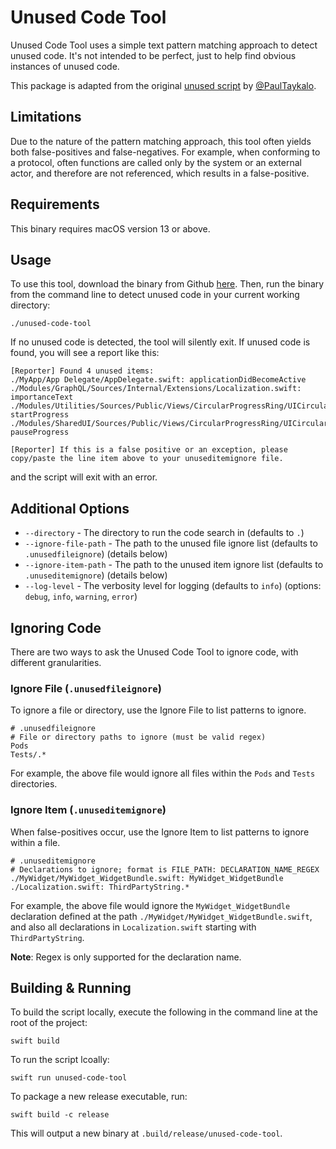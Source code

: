 # Unused Code Tool

Unused Code Tool uses a simple text pattern matching approach to detect unused code. It's not intended to be perfect, just to help find obvious instances of unused code.

This package is adapted from the original [unused script](https://github.com/PaulTaykalo/swift-scripts) by [@PaulTaykalo](https://github.com/PaulTaykalo).

## Limitations

Due to the nature of the pattern matching approach, this tool often yields both false-positives and false-negatives. For example, when conforming to a protocol, often functions are called only by the system or an external actor, and therefore are not referenced, which results in a false-positive.

## Requirements

This binary requires macOS version 13 or above.

## Usage

To use this tool, download the binary from Github [here](https://github.com/rubencodes/UnusedCodeTool/blob/main/unused-code-tool). Then, run the binary from the command line to detect unused code in your current working directory:

```
./unused-code-tool
```

If no unused code is detected, the tool will silently exit. If unused code is found, you will see a report like this:

```
[Reporter] Found 4 unused items:
./MyApp/App Delegate/AppDelegate.swift: applicationDidBecomeActive
./Modules/GraphQL/Sources/Internal/Extensions/Localization.swift: importanceText
./Modules/Utilities/Sources/Public/Views/CircularProgressRing/UICircularProgressRing.swift: startProgress
./Modules/SharedUI/Sources/Public/Views/CircularProgressRing/UICircularProgressRing.swift: pauseProgress

[Reporter] If this is a false positive or an exception, please copy/paste the line item above to your unuseditemignore file.
```

and the script will exit with an error.

## Additional Options

- `--directory` - The directory to run the code search in (defaults to `.`)
- `--ignore-file-path` - The path to the unused file ignore list (defaults to `.unusedfileignore`) (details below)
- `--ignore-item-path` - The path to the unused item ignore list (defaults to `.unuseditemignore`) (details below)
- `--log-level` - The verbosity level for logging (defaults to `info`) (options: `debug`, `info`, `warning`, `error`)

## Ignoring Code

There are two ways to ask the Unused Code Tool to ignore code, with different granularities.

### Ignore File (`.unusedfileignore`)

To ignore a file or directory, use the Ignore File to list patterns to ignore.

```
# .unusedfileignore
# File or directory paths to ignore (must be valid regex)
Pods
Tests/.*
```

For example, the above file would ignore all files within the `Pods` and `Tests` directories.

### Ignore Item (`.unuseditemignore`)

When false-positives occur, use the Ignore Item to list patterns to ignore within a file.

```
# .unuseditemignore
# Declarations to ignore; format is FILE_PATH: DECLARATION_NAME_REGEX
./MyWidget/MyWidget_WidgetBundle.swift: MyWidget_WidgetBundle
./Localization.swift: ThirdPartyString.*
```

For example, the above file would ignore the `MyWidget_WidgetBundle` declaration defined at the path `./MyWidget/MyWidget_WidgetBundle.swift`, and also all declarations in `Localization.swift` starting with `ThirdPartyString`.

**Note**: Regex is only supported for the declaration name.

## Building & Running

To build the script locally, execute the following in the command line at the root of the project:

```
swift build
```

To run the script lcoally:

```
swift run unused-code-tool
```

To package a new release executable, run:

```
swift build -c release
```

This will output a new binary at `.build/release/unused-code-tool`.
